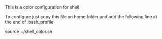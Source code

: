 This is a color configuration for shell

To configure just copy this file on home folder and add the following line at the end of .bash_profile

source ~/shell_color.sh
